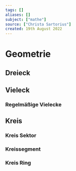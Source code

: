 ```yaml
---
tags: []
aliases: []
subject: ["mathe"]
source: ["Christa Sartorius"]
created: 19th August 2022
---
```


# Geometrie

## Dreieck

## Vieleck

### Regelmäßige Vielecke

## Kreis

### Kreis Sektor

### Kreissegment

### Kreis Ring
